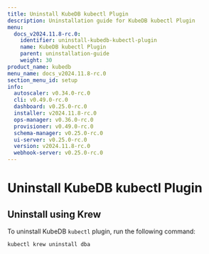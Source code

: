 ```yaml
---
title: Uninstall KubeDB kubectl Plugin
description: Uninstallation guide for KubeDB kubectl Plugin
menu:
  docs_v2024.11.8-rc.0:
    identifier: uninstall-kubedb-kubectl-plugin
    name: KubeDB kubectl Plugin
    parent: uninstallation-guide
    weight: 30
product_name: kubedb
menu_name: docs_v2024.11.8-rc.0
section_menu_id: setup
info:
  autoscaler: v0.34.0-rc.0
  cli: v0.49.0-rc.0
  dashboard: v0.25.0-rc.0
  installer: v2024.11.8-rc.0
  ops-manager: v0.36.0-rc.0
  provisioner: v0.49.0-rc.0
  schema-manager: v0.25.0-rc.0
  ui-server: v0.25.0-rc.0
  version: v2024.11.8-rc.0
  webhook-server: v0.25.0-rc.0
---
```


# Uninstall KubeDB kubectl Plugin

## Uninstall using Krew

To uninstall KubeDB `kubectl` plugin, run the following command:

```bash
kubectl krew uninstall dba
```
